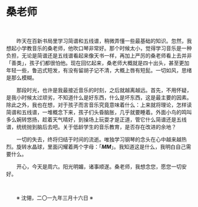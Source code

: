 # 桑老师

&emsp;&emsp;

&emsp;&emsp;昨天在百新书局里学习简谱和五线谱，稍微弄懂一些最基础的知识。忽然，我想起小学教音乐的桑老师，他吹口琴非常好。那个时候太小，觉得学习音乐是一种负担，无论是简谱还是五线谱看起来像天书一样，再加上严厉的桑老师看上去并非「善类」，孩子们都很怕他。现在回忆起来，桑老师大概就是四十出头，甚至更加年轻一些，鲁迅式短发，有没有留胡子记不清，大概上唇有短髭。一切如风，思绪是那么模糊。

&emsp;&emsp;那段时光，也许是我最接近音乐的时刻，之后就越离越远。首先，不用怀疑，是我小时候太过顽劣，不知道什么是好东西，什么是坏东西，这是最主要的因素。除此之外，我也在想，对于孩子而言音乐究竟意味着什么：上来就将理论，怎样读简谱和五线谱，一堆概念下来，孩子们头昏脑胀，几乎就要睡着。外面小鸟的鸣叫多么婉转悠扬，趁着天气晴好，到操场上玩耍才是正道，管它什么简谱还是五线谱，统统抛到脑后去吧。关于低龄学生的音乐教育，是否存在改进的余地？

&emsp;&emsp;一切的失去，终将归结于时间的流逝。唯独学习钢琴的念头在心中越来越热烈。旋转水晶球，里面闪耀着两个字母：「**_MM_**」。我知道这是什么，我明白自己需要什么。

&emsp;&emsp;开心，今天是周六。阳光明媚，诸事顺遂。桑老师，我想念您，愿您一切安好。

&emsp;&emsp;

&emsp;&emsp;※ 沈翎，二〇一九年三月十六日 ※